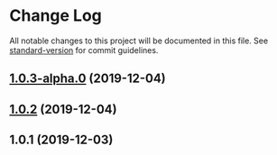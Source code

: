 # Change Log

All notable changes to this project will be documented in this file. See [standard-version](https://github.com/conventional-changelog/standard-version) for commit guidelines.

<a name="1.0.3-alpha.0"></a>
## [1.0.3-alpha.0](https://github.com/hackash/node-hk-zip/compare/v1.0.2...v1.0.3-alpha.0) (2019-12-04)



<a name="1.0.2"></a>
## [1.0.2](https://github.com/hackash/node-hk-zip/compare/v1.0.1...v1.0.2) (2019-12-04)



<a name="1.0.1"></a>
## 1.0.1 (2019-12-03)
